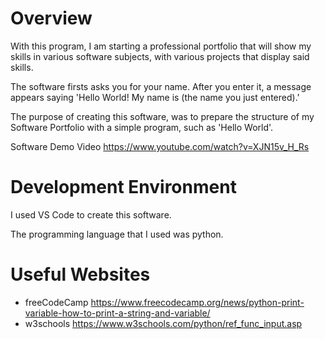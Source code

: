 # Overview

With this program, I am starting a professional portfolio that will show my skills in various software subjects, with various projects that display said skills. 

The software firsts asks you for your name. After you enter it, a message appears saying 'Hello World! My name is (the name you just entered).'

The purpose of creating this software, was to prepare the structure of my Software Portfolio with a simple program, such as 'Hello World'. 

Software Demo Video https://www.youtube.com/watch?v=XJN15v_H_Rs

# Development Environment

I used VS Code to create this software.

The programming language that I used was python. 

# Useful Websites

* freeCodeCamp https://www.freecodecamp.org/news/python-print-variable-how-to-print-a-string-and-variable/
* w3schools https://www.w3schools.com/python/ref_func_input.asp